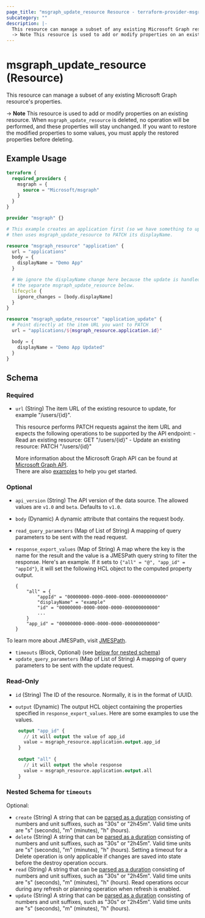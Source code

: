```yaml
---
page_title: "msgraph_update_resource Resource - terraform-provider-msgraph"
subcategory: ""
description: |-
  This resource can manage a subset of any existing Microsoft Graph resource's properties.
  -> Note This resource is used to add or modify properties on an existing resource. When msgraph_update_resource is deleted, no operation will be performed, and these properties will stay unchanged. If you want to restore the modified properties to some values, you must apply the restored properties before deleting.
---
```


# msgraph_update_resource (Resource)

This resource can manage a subset of any existing Microsoft Graph resource's properties.

-> **Note** This resource is used to add or modify properties on an existing resource. When `msgraph_update_resource` is deleted, no operation will be performed, and these properties will stay unchanged. If you want to restore the modified properties to some values, you must apply the restored properties before deleting.

## Example Usage

 ```terraform
 terraform {
   required_providers {
     msgraph = {
       source = "Microsoft/msgraph"
     }
   }
 }
 
 provider "msgraph" {}
 
 # This example creates an application first (so we have something to update),
 # then uses msgraph_update_resource to PATCH its displayName.
 
 resource "msgraph_resource" "application" {
   url = "applications"
   body = {
     displayName = "Demo App"
   }
 
   # We ignore the displayName change here because the update is handled by
   # the separate msgraph_update_resource below.
   lifecycle {
     ignore_changes = [body.displayName]
   }
 }
 
 resource "msgraph_update_resource" "application_update" {
   # Point directly at the item URL you want to PATCH
   url = "applications/${msgraph_resource.application.id}"
 
   body = {
     displayName = "Demo App Updated"
   }
 }
 ```

<!-- schema generated by tfplugindocs -->
## Schema

### Required

- `url` (String) The item URL of the existing resource to update, for example "/users/{id}".

	This resource performs PATCH requests against the item URL and expects the following operations to be supported by the API endpoint:
		- Read an existing resource: GET "/users/{id}"
		- Update an existing resource: PATCH "/users/{id}"

	More information about the Microsoft Graph API can be found at [Microsoft Graph API](https://docs.microsoft.com/en-us/graph/overview).  
	There are also [examples](https://github.com/microsoft/terraform-provider-msgraph/tree/main/examples/quickstarts) to help you get started.

### Optional

- `api_version` (String) The API version of the data source. The allowed values are `v1.0` and `beta`. Defaults to `v1.0`.
- `body` (Dynamic) A dynamic attribute that contains the request body.
- `read_query_parameters` (Map of List of String) A mapping of query parameters to be sent with the read request.
- `response_export_values` (Map of String) A map where the key is the name for the result and the value is a JMESPath query string to filter the response. Here's an example. If it sets to `{"all" = "@", "app_id" = "appId"}`, it will set the following HCL object to the computed property output.

	```text
	{
		"all" = {
			"appId" = "00000000-0000-0000-0000-000000000000"
			"displayName" = "example"
			"id" = "00000000-0000-0000-0000-000000000000"
			...
		}
		"app_id" = "00000000-0000-0000-0000-000000000000"
	}
	```

To learn more about JMESPath, visit [JMESPath](https://jmespath.org/).
- `timeouts` (Block, Optional) (see [below for nested schema](#nestedblock--timeouts))
- `update_query_parameters` (Map of List of String) A mapping of query parameters to be sent with the update request.

### Read-Only

- `id` (String) The ID of the resource. Normally, it is in the format of UUID.
- `output` (Dynamic) The output HCL object containing the properties specified in `response_export_values`. Here are some examples to use the values.

	```terraform
	 output "app_id" {
	   // it will output the value of app_id
	   value = msgraph_resource.application.output.app_id
	 }
	 
	 output "all" {
	   // it will output the whole response
	   value = msgraph_resource.application.output.all
	 }
	```

<a id="nestedblock--timeouts"></a>
### Nested Schema for `timeouts`

Optional:

- `create` (String) A string that can be [parsed as a duration](https://pkg.go.dev/time#ParseDuration) consisting of numbers and unit suffixes, such as "30s" or "2h45m". Valid time units are "s" (seconds), "m" (minutes), "h" (hours).
- `delete` (String) A string that can be [parsed as a duration](https://pkg.go.dev/time#ParseDuration) consisting of numbers and unit suffixes, such as "30s" or "2h45m". Valid time units are "s" (seconds), "m" (minutes), "h" (hours). Setting a timeout for a Delete operation is only applicable if changes are saved into state before the destroy operation occurs.
- `read` (String) A string that can be [parsed as a duration](https://pkg.go.dev/time#ParseDuration) consisting of numbers and unit suffixes, such as "30s" or "2h45m". Valid time units are "s" (seconds), "m" (minutes), "h" (hours). Read operations occur during any refresh or planning operation when refresh is enabled.
- `update` (String) A string that can be [parsed as a duration](https://pkg.go.dev/time#ParseDuration) consisting of numbers and unit suffixes, such as "30s" or "2h45m". Valid time units are "s" (seconds), "m" (minutes), "h" (hours).


